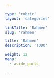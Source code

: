 ```yaml
---

type: 'rubric'
layout: 'categories'

linkTitle: 'Rahmen'
slug: 'rahmen'

title: 'Rahmen' 
description: 'TODO'

weight: 12
menu:
  - aside_parts

---
```


